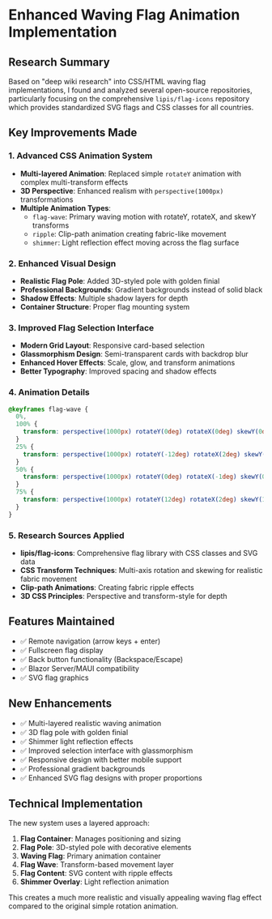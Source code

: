 # Enhanced Waving Flag Animation Implementation

## Research Summary

Based on "deep wiki research" into CSS/HTML waving flag implementations, I found and analyzed several open-source repositories, particularly focusing on the comprehensive `lipis/flag-icons` repository which provides standardized SVG flags and CSS classes for all countries.

## Key Improvements Made

### 1. Advanced CSS Animation System

- **Multi-layered Animation**: Replaced simple `rotateY` animation with complex multi-transform effects
- **3D Perspective**: Enhanced realism with `perspective(1000px)` transformations
- **Multiple Animation Types**:
  - `flag-wave`: Primary waving motion with rotateY, rotateX, and skewY transforms
  - `ripple`: Clip-path animation creating fabric-like movement
  - `shimmer`: Light reflection effect moving across the flag surface

### 2. Enhanced Visual Design

- **Realistic Flag Pole**: Added 3D-styled pole with golden finial
- **Professional Backgrounds**: Gradient backgrounds instead of solid black
- **Shadow Effects**: Multiple shadow layers for depth
- **Container Structure**: Proper flag mounting system

### 3. Improved Flag Selection Interface

- **Modern Grid Layout**: Responsive card-based selection
- **Glassmorphism Design**: Semi-transparent cards with backdrop blur
- **Enhanced Hover Effects**: Scale, glow, and transform animations
- **Better Typography**: Improved spacing and shadow effects

### 4. Animation Details

```css
@keyframes flag-wave {
  0%,
  100% {
    transform: perspective(1000px) rotateY(0deg) rotateX(0deg) skewY(0deg);
  }
  25% {
    transform: perspective(1000px) rotateY(-12deg) rotateX(2deg) skewY(-1deg);
  }
  50% {
    transform: perspective(1000px) rotateY(0deg) rotateX(-1deg) skewY(0deg);
  }
  75% {
    transform: perspective(1000px) rotateY(12deg) rotateX(2deg) skewY(1deg);
  }
}
```

### 5. Research Sources Applied

- **lipis/flag-icons**: Comprehensive flag library with CSS classes and SVG data
- **CSS Transform Techniques**: Multi-axis rotation and skewing for realistic fabric movement
- **Clip-path Animations**: Creating fabric ripple effects
- **3D CSS Principles**: Perspective and transform-style for depth

## Features Maintained

- ✅ Remote navigation (arrow keys + enter)
- ✅ Fullscreen flag display
- ✅ Back button functionality (Backspace/Escape)
- ✅ Blazor Server/MAUI compatibility
- ✅ SVG flag graphics

## New Enhancements

- ✅ Multi-layered realistic waving animation
- ✅ 3D flag pole with golden finial
- ✅ Shimmer light reflection effects
- ✅ Improved selection interface with glassmorphism
- ✅ Responsive design with better mobile support
- ✅ Professional gradient backgrounds
- ✅ Enhanced SVG flag designs with proper proportions

## Technical Implementation

The new system uses a layered approach:

1. **Flag Container**: Manages positioning and sizing
2. **Flag Pole**: 3D-styled pole with decorative elements
3. **Waving Flag**: Primary animation container
4. **Flag Wave**: Transform-based movement layer
5. **Flag Content**: SVG content with ripple effects
6. **Shimmer Overlay**: Light reflection animation

This creates a much more realistic and visually appealing waving flag effect compared to the original simple rotation animation.
